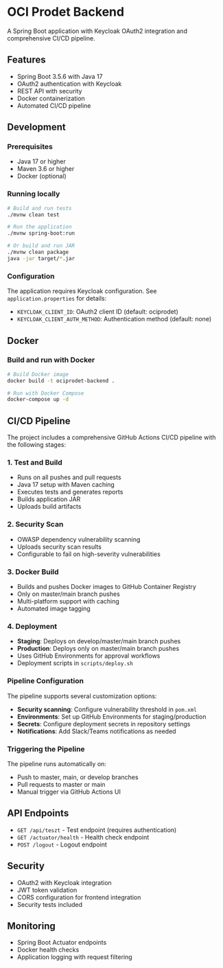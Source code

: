 # OCI Prodet Backend

A Spring Boot application with Keycloak OAuth2 integration and comprehensive CI/CD pipeline.

## Features

- Spring Boot 3.5.6 with Java 17
- OAuth2 authentication with Keycloak
- REST API with security
- Docker containerization
- Automated CI/CD pipeline

## Development

### Prerequisites

- Java 17 or higher
- Maven 3.6 or higher
- Docker (optional)

### Running locally

```bash
# Build and run tests
./mvnw clean test

# Run the application
./mvnw spring-boot:run

# Or build and run JAR
./mvnw clean package
java -jar target/*.jar
```

### Configuration

The application requires Keycloak configuration. See `application.properties` for details:

- `KEYCLOAK_CLIENT_ID`: OAuth2 client ID (default: ociprodet)
- `KEYCLOAK_CLIENT_AUTH_METHOD`: Authentication method (default: none)

## Docker

### Build and run with Docker

```bash
# Build Docker image
docker build -t ociprodet-backend .

# Run with Docker Compose
docker-compose up -d
```

## CI/CD Pipeline

The project includes a comprehensive GitHub Actions CI/CD pipeline with the following stages:

### 1. Test and Build
- Runs on all pushes and pull requests
- Java 17 setup with Maven caching
- Executes tests and generates reports
- Builds application JAR
- Uploads build artifacts

### 2. Security Scan
- OWASP dependency vulnerability scanning
- Uploads security scan results
- Configurable to fail on high-severity vulnerabilities

### 3. Docker Build
- Builds and pushes Docker images to GitHub Container Registry
- Only on master/main branch pushes
- Multi-platform support with caching
- Automated image tagging

### 4. Deployment
- **Staging**: Deploys on develop/master/main branch pushes
- **Production**: Deploys only on master/main branch pushes
- Uses GitHub Environments for approval workflows
- Deployment scripts in `scripts/deploy.sh`

### Pipeline Configuration

The pipeline supports several customization options:

- **Security scanning**: Configure vulnerability threshold in `pom.xml`
- **Environments**: Set up GitHub Environments for staging/production
- **Secrets**: Configure deployment secrets in repository settings
- **Notifications**: Add Slack/Teams notifications as needed

### Triggering the Pipeline

The pipeline runs automatically on:
- Push to master, main, or develop branches
- Pull requests to master or main
- Manual trigger via GitHub Actions UI

## API Endpoints

- `GET /api/teszt` - Test endpoint (requires authentication)
- `GET /actuator/health` - Health check endpoint
- `POST /logout` - Logout endpoint

## Security

- OAuth2 with Keycloak integration
- JWT token validation
- CORS configuration for frontend integration
- Security tests included

## Monitoring

- Spring Boot Actuator endpoints
- Docker health checks
- Application logging with request filtering